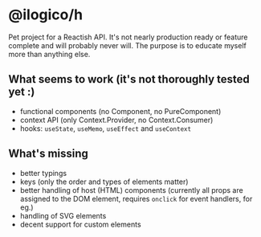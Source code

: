# @ilogico/h

Pet project for a Reactish API.
It's not nearly production ready or feature complete and will probably never will.
The purpose is to educate myself more than anything else.

## What seems to work (it's not thoroughly tested yet :)
- functional components (no Component, no PureComponent)
- context API (only Context.Provider, no Context.Consumer)
- hooks: `useState`, `useMemo`, `useEffect` and `useContext`

## What's missing
- better typings
- keys (only the order and types of elements matter)
- better handling of host (HTML) components (currently all props are assigned to the DOM element, requires `onclick` for event handlers, for eg.)
- handling of SVG elements
- decent support for custom elements

